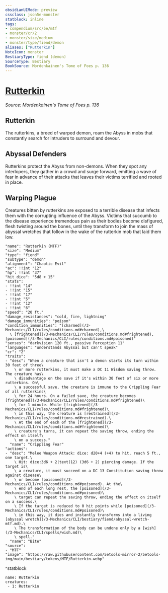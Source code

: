 ```yaml
---
obsidianUIMode: preview
cssclass: json5e-monster
statblock: inline
tags:
- compendium/src/5e/mtf
- monster/cr/2
- monster/size/medium
- monster/type/fiend/demon
aliases: ["Rutterkin"]
NoteIcon: monster
BestiaryType: fiend (demon)
SourceType: Bestiary
BookSource: Mordenkainen's Tome of Foes p. 136
---
```

# [Rutterkin](3-Mechanics\CLI\bestiary\fiend/rutterkin-mtf.md)
*Source: Mordenkainen's Tome of Foes p. 136*  

## Rutterkin

The rutterkins, a breed of warped demon, roam the Abyss in mobs that constantly search for intruders to surround and devour.

## Abyssal Defenders

Rutterkins protect the Abyss from non-demons. When they spot any interlopers, they gather in a crowd and surge forward, emitting a wave of fear in advance of their attacks that leaves their victims terrified and rooted in place.

## Warping Plague

Creatures bitten by rutterkins are exposed to a terrible disease that infects them with the corrupting influence of the Abyss. Victims that succumb to the disease experience tremendous pain as their bodies become disfigured, flesh twisting around the bones, until they transform to join the mass of abyssal wretches that follow in the wake of the rutterkin mob that laid them low.

```statblock
"name": "Rutterkin (MTF)"
"size": "Medium"
"type": "fiend"
"subtype": "demon"
"alignment": "Chaotic Evil"
"ac": !!int "12"
"hp": !!int "37"
"hit_dice": "5d8 + 15"
"stats":
- !!int "14"
- !!int "15"
- !!int "17"
- !!int "5"
- !!int "12"
- !!int "6"
"speed": "20 ft."
"damage_resistances": "cold, fire, lightning"
"damage_immunities": "poison"
"condition_immunities": "[charmed](/3-Mechanics/CLI/rules/conditions.md#charmed),\
  \ [frightened](/3-Mechanics/CLI/rules/conditions.md#frightened), [poisoned](/3-Mechanics/CLI/rules/conditions.md#poisoned)"
"senses": "darkvision 120 ft., passive Perception 11"
"languages": "understands Abyssal but can't speak"
"cr": "2"
"traits":
- "desc": "When a creature that isn't a demon starts its turn within 30 feet of three\
    \ or more rutterkins, it must make a DC 11 Wisdom saving throw. The creature has\
    \ disadvantage on the save if it's within 30 feet of six or more rutterkins. On\
    \ a successful save, the creature is immune to the Crippling Fear of all rutterkins\
    \ for 24 hours. On a failed save, the creature becomes [frightened](/3-Mechanics/CLI/rules/conditions.md#frightened)\
    \ for 1 minute. While [frightened](/3-Mechanics/CLI/rules/conditions.md#frightened)\
    \ in this way, the creature is [restrained](/3-Mechanics/CLI/rules/conditions.md#restrained).\
    \ At the end of each of the [frightened](/3-Mechanics/CLI/rules/conditions.md#frightened)\
    \ creature's turns, it can repeat the saving throw, ending the effect on itself\
    \ on a success."
  "name": "Crippling Fear"
"actions":
- "desc": "Melee Weapon Attack: dice: d20+4 (+4) to hit, reach 5 ft., one target.\
    \ Hit: dice:3d6 + 2|text(12) (3d6 + 2) piercing damage. If the target is\
    \ a creature, it must succeed on a DC 13 Constitution saving throw against disease\
    \ or become [poisoned](/3-Mechanics/CLI/rules/conditions.md#poisoned). At the\
    \ end of each long rest, the [poisoned](/3-Mechanics/CLI/rules/conditions.md#poisoned)\
    \ target can repeat the saving throw, ending the effect on itself on a success.\
    \ If the target is reduced to 0 hit points while [poisoned](/3-Mechanics/CLI/rules/conditions.md#poisoned)\
    \ in this way, it dies and instantly transforms into a living [abyssal wretch](/3-Mechanics/CLI/bestiary/fiend/abyssal-wretch-mtf.md).\
    \ The transformation of the body can be undone only by a [wish](/3-Mechanics/CLI/spells/wish.md)\
    \ spell."
  "name": "Bite"
"source":
- "MTF"
"image": "https://raw.githubusercontent.com/5etools-mirror-2/5etools-img/main/bestiary/tokens/MTF/Rutterkin.webp"
```
^statblock

```encounter-table
name: Rutterkin
creatures:
 - 1: Rutterkin
```